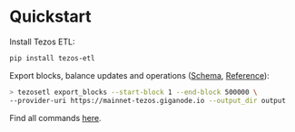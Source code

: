 # Quickstart

Install Tezos ETL:

```bash
pip install tezos-etl
```

Export blocks, balance updates and operations ([Schema](schema.md), [Reference](commands.md#export_blocks)):

```bash
> tezosetl export_blocks --start-block 1 --end-block 500000 \
--provider-uri https://mainnet-tezos.giganode.io --output_dir output
```

Find all commands [here](commands.md).
